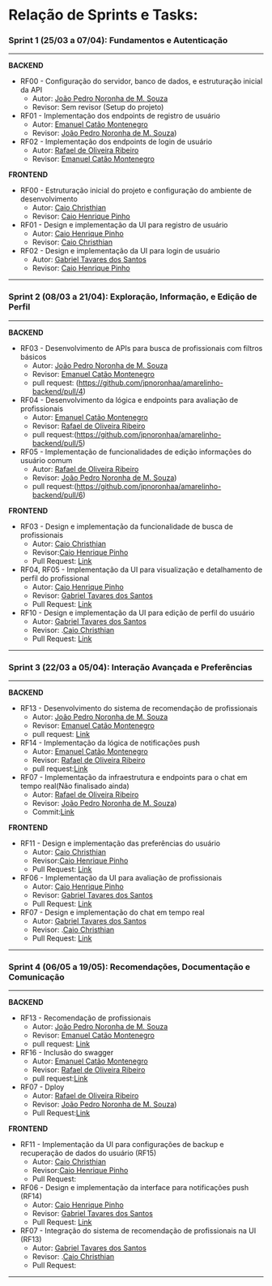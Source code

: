 # Relação de Sprints e Tasks:


### Sprint 1 (25/03 a 07/04): Fundamentos e Autenticação
---
<b>BACKEND</b>
- RF00 - Configuração do servidor, banco de dados, e estruturação inicial da API
  - Autor: [João Pedro Noronha de M. Souza](https://github.com/jpnoronhaa)
  - Revisor: Sem revisor (Setup do projeto)
- RF01 - Implementação dos endpoints de registro de usuário
  - Autor: [Emanuel Catão Montenegro](https://github.com/emanuelcatao)
  - Revisor: [João Pedro Noronha de M. Souza](https://github.com/jpnoronhaa))
- RF02 - Implementação dos endpoints de login de usuário
  - Autor: [Rafael de Oliveira Ribeiro](https://github.com/rafaeld74)
  - Revisor: [Emanuel Catão Montenegro](https://github.com/emanuelcatao)

<b>FRONTEND</b>
- RF00 - Estruturação inicial do projeto e configuração do ambiente de desenvolvimento
  - Autor: [Caio Christhian](https://github.com/CaioChristhian)
  - Revisor: [Caio Henrique Pinho](https://github.com/CaioHPS3)
- RF01 - Design e implementação da UI para registro de usuário
  - Autor: [Caio Henrique Pinho](https://github.com/CaioHPS3)
  - Revisor: [Caio Christhian](https://github.com/CaioChristhian)
- RF02 - Design e implementação da UI para login de usuário
  - Autor: [Gabriel Tavares dos Santos](https://github.com/Dev-Gabu)
  - Revisor: [Caio Henrique Pinho](https://github.com/CaioHPS3)
---

### Sprint 2 (08/03 a 21/04): Exploração, Informação, e Edição de Perfil
---
<b>BACKEND</b>
- RF03 - Desenvolvimento de APIs para busca de profissionais com filtros básicos
  - Autor: [João Pedro Noronha de M. Souza](https://github.com/jpnoronhaa)
  - Revisor: [Emanuel Catão Montenegro](https://github.com/emanuelcatao)
  - pull request: (https://github.com/jpnoronhaa/amarelinho-backend/pull/4)
- RF04 - Desenvolvimento da lógica e endpoints para avaliação de profissionais
  - Autor: [Emanuel Catão Montenegro](https://github.com/emanuelcatao)
  - Revisor: [Rafael de Oliveira Ribeiro](https://github.com/rafaeld74)
  - pull request:(https://github.com/jpnoronhaa/amarelinho-backend/pull/5)
- RF05 - Implementação de funcionalidades de edição informações do usuário comum
  - Autor: [Rafael de Oliveira Ribeiro](https://github.com/rafaeld74)
  - Revisor: [João Pedro Noronha de M. Souza](https://github.com/jpnoronhaa))
  - pull request:(https://github.com/jpnoronhaa/amarelinho-backend/pull/6)

<b>FRONTEND</b>
- RF03 - Design e implementação da funcionalidade de busca de profissionais
  - Autor: [Caio Christhian](https://github.com/CaioChristhian)
  - Revisor:[Caio Henrique Pinho](https://github.com/CaioHPS3)
  - Pull Request: [Link](https://github.com/CaioChristhian/amarelinho-mobile/commit/6c21ccd17c7d6f577bf8f107e4dd08c664ef736a)
- RF04, RF05 - Implementação da UI para visualização e detalhamento de perfil do profissional 
  - Autor: [Caio Henrique Pinho](https://github.com/CaioHPS3)
  - Revisor: [Gabriel Tavares dos Santos](https://github.com/Dev-Gabu)
  - Pull Request: [Link](https://github.com/CaioChristhian/amarelinho-mobile/commit/e4a62117911c00d084434f8ab2811546057e407a)
- RF10 - Design e implementação da UI para edição de perfil do usuário
  - Autor: [Gabriel Tavares dos Santos](https://github.com/Dev-Gabu)
  - Revisor: .[Caio Christhian](https://github.com/CaioChristhian)
  - Pull Request: [Link](https://github.com/CaioChristhian/amarelinho-mobile/commit/53077bac51bb84b8708d4102542372523226030a)
---
### Sprint 3 (22/03 a 05/04): Interação Avançada e Preferências
---
<b>BACKEND</b>
- RF13 - Desenvolvimento do sistema de recomendação de profissionais 
  - Autor: [João Pedro Noronha de M. Souza](https://github.com/jpnoronhaa)
  - Revisor: [Emanuel Catão Montenegro](https://github.com/emanuelcatao)
  - pull request: [Link]()
- RF14 - Implementação da lógica de notificações push 
  - Autor: [Emanuel Catão Montenegro](https://github.com/emanuelcatao)
  - Revisor: [Rafael de Oliveira Ribeiro](https://github.com/rafaeld74)
  - pull request:[Link](https://github.com/jpnoronhaa/amarelinho-backend/pull/5)
- RF07 - Implementação da infraestrutura e endpoints para o chat em tempo real(Não finalisado ainda)
  - Autor: [Rafael de Oliveira Ribeiro](https://github.com/rafaeld74)
  - Revisor: [João Pedro Noronha de M. Souza](https://github.com/jpnoronhaa))
  - Commit:[Link](https://github.com/jpnoronhaa/amarelinho-backend/commit/9f66acccd90089be92ea6219049ef365c0c2e2e2)
 
<b>FRONTEND</b>
- RF11 - Design e implementação das preferências do usuário
  - Autor: [Caio Christhian](https://github.com/CaioChristhian)
  - Revisor:[Caio Henrique Pinho](https://github.com/CaioHPS3)
  - Pull Request: [Link](https://github.com/CaioChristhian/amarelinho-mobile/pull/12)
- RF06 - Implementação da UI para avaliação de profissionais 
  - Autor: [Caio Henrique Pinho](https://github.com/CaioHPS3)
  - Revisor: [Gabriel Tavares dos Santos](https://github.com/Dev-Gabu)
  - Pull Request: [Link](https://github.com/CaioChristhian/amarelinho-mobile/commit/2048241b630059dcbfce00b94eefad62d565c49a)
- RF07 - Design e implementação do chat em tempo real
  - Autor: [Gabriel Tavares dos Santos](https://github.com/Dev-Gabu)
  - Revisor: .[Caio Christhian](https://github.com/CaioChristhian)
  - Pull Request: [Link](https://github.com/CaioChristhian/amarelinho-mobile/commit/e5354b30a6834714fdb02a51683509152cff0b98)
---
### Sprint 4 (06/05 a 19/05): Recomendações, Documentação e Comunicação
---

<b>BACKEND</b>
- RF13 - Recomendação de profissionais 
  - Autor: [João Pedro Noronha de M. Souza](https://github.com/jpnoronhaa)
  - Revisor: [Emanuel Catão Montenegro](https://github.com/emanuelcatao)
  - pull request: [Link](https://github.com/jpnoronhaa/amarelinho-backend/pull/10)
- RF16 - Inclusão do swagger
  - Autor: [Emanuel Catão Montenegro](https://github.com/emanuelcatao)
  - Revisor: [Rafael de Oliveira Ribeiro](https://github.com/rafaeld74)
  - pull request:[Link](https://github.com/jpnoronhaa/amarelinho-backend/pull/11)
- RF07 - Dploy
  - Autor: [Rafael de Oliveira Ribeiro](https://github.com/rafaeld74)
  - Revisor: [João Pedro Noronha de M. Souza](https://github.com/jpnoronhaa))
  - Pull Request:[Link](https://github.com/jpnoronhaa/amarelinho-backend/pull/17)

    
<b>FRONTEND</b>
- RF11 - Implementação da UI para configurações de backup e recuperação de dados do usuário (RF15) 
  - Autor: [Caio Christhian](https://github.com/CaioChristhian)
  - Revisor:[Caio Henrique Pinho](https://github.com/CaioHPS3)
  - Pull Request:
- RF06 - Design e implementação da interface para notificações push (RF14)
  - Autor: [Caio Henrique Pinho](https://github.com/CaioHPS3)
  - Revisor: [Gabriel Tavares dos Santos](https://github.com/Dev-Gabu)
  - Pull Request: [Link](https://github.com/CaioChristhian/amarelinho-mobile/commit/2048241b630059dcbfce00b94eefad62d565c49a)
- RF07 - Integração do sistema de recomendação de profissionais na UI (RF13)
  - Autor: [Gabriel Tavares dos Santos](https://github.com/Dev-Gabu)
  - Revisor: .[Caio Christhian](https://github.com/CaioChristhian)
  - Pull Request:
---
